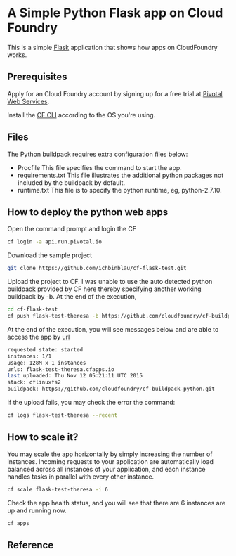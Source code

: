 # A Simple Python Flask app on Cloud Foundry
This is a simple [Flask](http://flask.pocoo.org/) application that shows how apps on CloudFoundry works.

## Prerequisites
Apply for an Cloud Foundry account by signing up for a free trial at  [Pivotal Web Services](http://run.pivotal.io).

Install the [CF CLI](https://console.run.pivotal.io/tools) according to the OS you're using.

## Files

The Python buildpack requires extra configuration files below:
*   Procfile
	This file specifies the command to start the app.
*   requirements.txt
	This file illustrates the additional python packages not included by the buildpack by default.
*   runtime.txt
	This file is to specify the python runtime, eg, python-2.7.10. 

## How to deploy the python web apps
Open the command prompt and login the CF 
```bash
cf login -a api.run.pivotal.io 
```
Download the sample project
```bash
git clone https://github.com/ichbinblau/cf-flask-test.git
```
Upload the project to CF. I was unable to use the auto detected python buildpack provided by CF here thereby specifying another working buildpack by -b.  At the end of the execution,  
```bash
cd cf-flask-test
cf push flask-test-theresa -b https://github.com/cloudfoundry/cf-buildpack-python.git -m 128m -i 1  
```
At the end of the execution, you will see messages below and are able to access the app by [url](flask-test-theresa.cfapps.io)
```bash
requested state: started
instances: 1/1
usage: 128M x 1 instances
urls: flask-test-theresa.cfapps.io
last uploaded: Thu Nov 12 05:21:11 UTC 2015
stack: cflinuxfs2
buildpack: https://github.com/cloudfoundry/cf-buildpack-python.git
```
If the upload fails, you may check the error the command:
```bash
cf logs flask-test-theresa --recent
```

## How to scale it?
You may scale the app horizontally by simply increasing the number of instances. Incoming requests to your application are automatically load balanced across all instances of your application, and each instance handles tasks in parallel with every other instance.
```bash
cf scale flask-test-theresa -i 6
```
Check the app health status, and you will see that there are 6 instances are up and running now. 
```bash
cf apps 
```

## Reference




